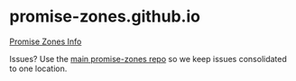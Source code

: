 # promise-zones.github.io

[Promise Zones Info](http://promise-zones.github.io/)

Issues?  Use the [main promise-zones repo](https://github.com/promise-zones/promise-zones/issues) so we keep issues consolidated to one location.

